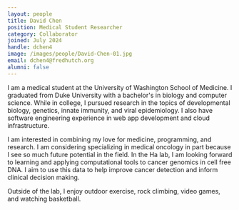 ```yaml
---
layout: people
title: David Chen
position: Medical Student Researcher
category: Collaborator
joined: July 2024
handle: dchen4
image: /images/people/David-Chen-01.jpg
email: dchen4@fredhutch.org
alumni: false
---
```


I am a medical student at the University of Washington School of Medicine. I graduated from Duke University with a bachelor's in biology and computer science. While in college, I pursued research in the topics of developmental biology, genetics, innate immunity, and viral epidemiology. I also have software engineering experience in web app development and cloud infrastructure.

I am interested in combining my love for medicine, programming, and research. I am considering specializing in medical oncology in part because I see so much future potential in the field. In the Ha lab, I am looking forward to learning and applying computational tools to cancer genomics in cell free DNA. I aim to use this data to help improve cancer detection and inform clinical decision making.

Outside of the lab, I enjoy outdoor exercise, rock climbing, video games, and watching basketball.

